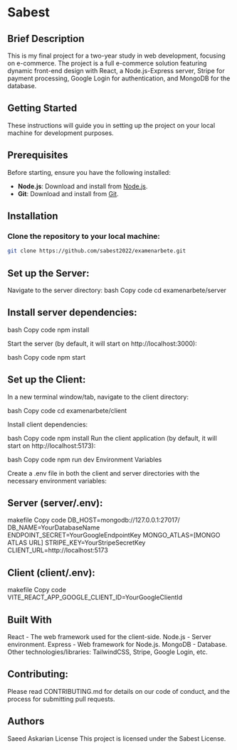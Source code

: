 # Sabest

## Brief Description
This is my final project for a two-year study in web development, focusing on e-commerce. The project is a full e-commerce solution featuring dynamic front-end design with React, a Node.js-Express server, Stripe for payment processing, Google Login for authentication, and MongoDB for the database.

## Getting Started
These instructions will guide you in setting up the project on your local machine for development purposes.

## Prerequisites
Before starting, ensure you have the following installed:

- **Node.js**: Download and install from [Node.js](https://nodejs.org/).
- **Git**: Download and install from [Git](https://git-scm.com/).

## Installation

### Clone the repository to your local machine:
```bash
git clone https://github.com/sabest2022/examenarbete.git
```
## Set up the Server:
Navigate to the server directory:
bash
Copy code
cd examenarbete/server

## Install server dependencies:

bash
Copy code
npm install

Start the server (by default, it will start on http://localhost:3000):

bash
Copy code
npm start

## Set up the Client:
In a new terminal window/tab, navigate to the client directory:

bash
Copy code
cd examenarbete/client

Install client dependencies:

bash
Copy code
npm install
Run the client application (by default, it will start on http://localhost:5173):

bash
Copy code
npm run dev
Environment Variables

Create a .env file in both the client and server directories with the necessary environment variables:

## Server (server/.env):
makefile
Copy code
DB_HOST=mongodb://127.0.0.1:27017/
DB_NAME=YourDatabaseName
ENDPOINT_SECRET=YourGoogleEndpointKey
MONGO_ATLAS=[MONGO ATLAS URL]
STRIPE_KEY=YourStripeSecretKey
CLIENT_URL=http://localhost:5173

## Client (client/.env):
makefile
Copy code
VITE_REACT_APP_GOOGLE_CLIENT_ID=YourGoogleClientId


## Built With
React - The web framework used for the client-side. 
Node.js - Server environment. 
Express - Web framework for Node.js. 
MongoDB - Database. 
Other technologies/libraries: TailwindCSS, Stripe, Google Login, etc. 

## Contributing:
Please read CONTRIBUTING.md for details on our code of conduct, and the process for submitting pull requests.

## Authors
Saeed Askarian
License
This project is licensed under the Sabest License.

